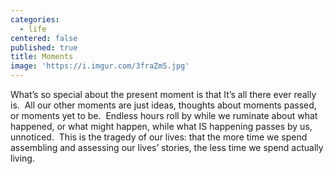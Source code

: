 ```yaml
---
categories:
  - life
centered: false
published: true
title: Moments
image: 'https://i.imgur.com/3fraZm5.jpg'
---
```

What’s so special 
about the present moment
is that It’s all there ever really is.
​
All our other moments
are just ideas,
thoughts about moments passed,
or moments yet to be.
​
Endless hours roll by
while we ruminate
about what happened,
or what might happen,
while what IS happening
passes by us, 
unnoticed.
​
This is the tragedy of our lives:
that the more time we spend
assembling and assessing
our lives’ stories,
the less time we spend 
actually living.
